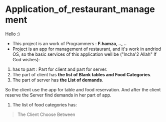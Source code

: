 # Application_of_restaurant_management

Hello :) 
- This project is an work of Programmers : **F.hamza, .., ..**
- Project is an app for management of restaurant, and it's work in andriod OS, so the basic services of this application well be ("Incha'2 Allah" If God wishes):
1. has to part :
      Part for client and part for server.
2. The part of client has **the list of Blank tables and Food Categories**.
3. The part of server has **the List of demands**.

So the client use the app for table and food reservation. And after the client reserve the Server find demands in her part of app.

1. The list of food categories has:

> The Client Choose Between
